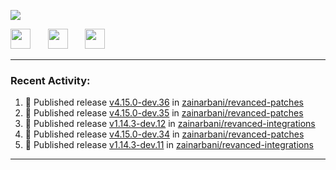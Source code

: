<p align="left">
  <!-- Typing SVG by DenverCoder1 - https://github.com/DenverCoder1/readme-typing-svg -->
  <a href="https://github.com/DenverCoder1/readme-typing-svg">
    <img src="https://readme-typing-svg.demolab.com/?lines=Hello%2E%2E%2E;Im%20Zain;&font=Fira%20Code&center=false&width=440&height=45&color=00FFFF&vCenter=true&pause=1000&size=22" /></a>
</p>

<p align="left">
  <a href="https://www.youtube.com/@zainarbani"><img width="32px" src="https://www.freeiconspng.com/uploads/youtube-subscribe-png-youtube-subscribe-to-5.png"/></a>
  &#8287;&#8287;&#8287;&#8287;&#8287;
  <a href="mailto:zaintsyariev@gmail.com"><img width="32px" src="https://www.freeiconspng.com/uploads/email-icon--100-flat-vol-2-iconset--graphicloads-18.png"/></a>
  &#8287;&#8287;&#8287;&#8287;&#8287;
  <a href="https://t.me/AnotherZain"><img width="32px" src="https://www.freeiconspng.com/uploads/telegram-icon-1.png"></a>
</p>

---

<h3>Recent Activity:</h3>

<!-- https://github.com/jamesgeorge007/github-activity-readme -->
<!--START_SECTION:activity-->
1. 🚀 Published release [v4.15.0-dev.36](https://github.com/zainarbani/revanced-patches/releases/tag/v4.15.0-dev.36) in [zainarbani/revanced-patches](https://github.com/zainarbani/revanced-patches)
2. 🚀 Published release [v4.15.0-dev.35](https://github.com/zainarbani/revanced-patches/releases/tag/v4.15.0-dev.35) in [zainarbani/revanced-patches](https://github.com/zainarbani/revanced-patches)
3. 🚀 Published release [v1.14.3-dev.12](https://github.com/zainarbani/revanced-integrations/releases/tag/v1.14.3-dev.12) in [zainarbani/revanced-integrations](https://github.com/zainarbani/revanced-integrations)
4. 🚀 Published release [v4.15.0-dev.34](https://github.com/zainarbani/revanced-patches/releases/tag/v4.15.0-dev.34) in [zainarbani/revanced-patches](https://github.com/zainarbani/revanced-patches)
5. 🚀 Published release [v1.14.3-dev.11](https://github.com/zainarbani/revanced-integrations/releases/tag/v1.14.3-dev.11) in [zainarbani/revanced-integrations](https://github.com/zainarbani/revanced-integrations)
<!--END_SECTION:activity-->

---

